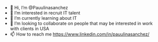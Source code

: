 - 👋 Hi, I’m @Pauulinasanchez
- 👀 I’m interested in recruit IT talent
- 🌱 I’m currently learning about IT 
- 💞️ I’m looking to collaborate on people that may be interested in work with clients in USA
- 📫 How to reach me https://www.linkedin.com/in/pauulinasanchez/

<!---
Pauulinasanchez/Pauulinasanchez is a ✨ special ✨ repository because its `README.md` (this file) appears on your GitHub profile.
You can click the Preview link to take a look at your changes.
--->

